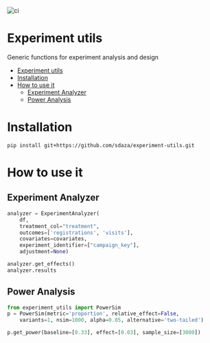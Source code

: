 ![ci](https://github.com/sdaza/experiment-utils/actions/workflows/ci.yaml/badge.svg)


# Experiment utils

Generic functions for experiment analysis and design

- [Experiment utils](#experiment-utils)
- [Installation](#installation)
- [How to use it](#how-to-use-it)
  - [Experiment Analyzer](#experiment-analyzer)
  - [Power Analysis](#power-analysis)

# Installation 

```
pip install git+https://github.com/sdaza/experiment-utils.git
```

# How to use it

## Experiment Analyzer


```python
analyzer = ExperimentAnalyzer(
    df,
    treatment_col="treatment",
    outcomes=['registrations', 'visits'],
    covariates=covariates,
    experiment_identifier=["campaign_key"],
    adjustment=None)

analyzer.get_effects()
analyzer.results
```

## Power Analysis


```python
from experiment_utils import PowerSim
p = PowerSim(metric='proportion', relative_effect=False,
	variants=1, nsim=1000, alpha=0.05, alternative='two-tailed')

p.get_power(baseline=[0.33], effect=[0.03], sample_size=[3000])
```

